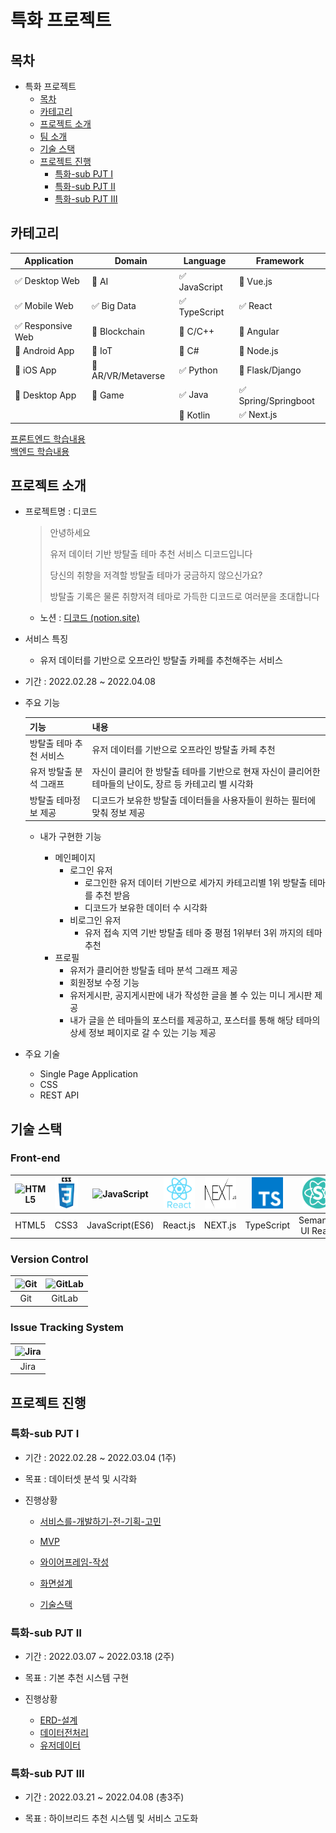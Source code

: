 # 특화 프로젝트

## 목차

- 특화 프로젝트
  - [목차](#목차)
  - [카테고리](#카테고리)
  - [프로젝트 소개](#프로젝트-소개)
  - [팀 소개](#팀-소개)
  - [기술 스택](#기술-스택)
  - [프로젝트 진행](#프로젝트-진행)
    - [특화-sub PJT Ⅰ](#특화-sub-pjt-ⅰ)
    - [특화-sub PJT Ⅱ](#특화-sub-pjt-ⅱ)
    - [특화-sub PJT Ⅲ](#특화-sub-pjt-ⅲ)

<!-- 필수 항목 -->

## 카테고리

| Application                       | Domain                                | Language                      | Framework                            |
| --------------------------------- | ------------------------------------- | ----------------------------- | ------------------------------------ |
| :white_check_mark: Desktop Web    | :black_square_button: AI              | :white_check_mark: JavaScript | :black_square_button: Vue.js         |
| :white_check_mark:  Mobile Web    | :white_check_mark: Big Data           | :white_check_mark: TypeScript | :white_check_mark: React             |
| :white_check_mark: Responsive Web | :black_square_button: Blockchain      | :black_square_button: C/C++   | :black_square_button: Angular        |
| :black_square_button: Android App | :black_square_button: IoT             | :black_square_button: C#      | :black_square_button: Node.js        |
| :black_square_button: iOS App     | :black_square_button: AR/VR/Metaverse | :white_check_mark: Python     | :black_square_button: Flask/Django   |
| :black_square_button: Desktop App | :black_square_button: Game            | :white_check_mark: Java       | :white_check_mark: Spring/Springboot |
|                                   |                                       | :black_square_button: Kotlin  | :white_check_mark: Next.js           |

[프론트엔드 학습내용](/문서/FRONTEND.md)  
[백엔드 학습내용](/문서/BACKEND.md)

<!-- 필수 항목 -->

## 프로젝트 소개


- 프로젝트명 : 디코드

  > 안녕하세요
  >
  > 유저 데이터 기반 방탈출 테마 추천 서비스 디코드입니다
  >
  > 당신의 취향을 저격할 방탈출 테마가 궁금하지 않으신가요?
  >
  > 방탈출 기록은 물론 취향저격 테마로 가득한 디코드로 여러분을 초대합니다


  - 노션 : [디코드 (notion.site)](https://axiomatic-lord-8f5.notion.site/2fea7ec47feb443c9105d3d85eb57362)

- 서비스 특징

  - 유저 데이터를 기반으로 오프라인 방탈출 카페를 추천해주는 서비스

- 기간 : 2022.02.28 ~ 2022.04.08

- 주요 기능

  | 기능                    | 내용                                                         |
  | ----------------------- | ------------------------------------------------------------ |
  | 방탈출 테마 추천 서비스 | 유저 데이터를 기반으로 오프라인 방탈출 카페 추천             |
  | 유저 방탈출 분석 그래프 | 자신이 클리어 한 방탈출 테마를 기반으로 현재 자신이 클리어한 테마들의 난이도, 장르 등 카테고리 별 시각화 |
  | 방탈출 테마정보 제공    | 디코드가 보유한 방탈출 데이터들을 사용자들이 원하는 필터에 맞춰 정보 제공 |
  
  - 내가 구현한 기능
    
    - 메인페이지
      - 로그인 유저
        - 로그인한 유저 데이터 기반으로 세가지 카테고리별 1위 방탈출 테마를 추천 받음
        - 디코드가 보유한 데이터 수 시각화
      - 비로그인 유저
        - 유저 접속 지역 기반 방탈출 테마 중 평점 1위부터 3위 까지의 테마 추천
    - 프로필
      - 유저가 클리어한 방탈출 테마 분석 그래프 제공
      - 회원정보 수정 기능
      - 유저게시판, 공지게시판에 내가 작성한 글을 볼 수 있는 미니 게시판 제공
      - 내가 글을 쓴 테마들의 포스터를 제공하고, 포스터를 통해 해당 테마의 상세 정보 페이지로
        갈 수 있는 기능 제공
  
- 주요 기술

  - Single Page Application
  - CSS
  - REST API

<!-- 자유 양식 -->

## 기술 스택

### **Front-end**

| <img src="https://profilinator.rishav.dev/skills-assets/html5-original-wordmark.svg" alt="HTML5" width="50px" height="50px" /> | <img src="md-images/css3-original-wordmark-16449801385756.svg" alt="CSS3" width="50px" height="50px" /> | <img src="https://profilinator.rishav.dev/skills-assets/javascript-original.svg" alt="JavaScript" width="50px" height="50px" /> | <img src="md-images/react-original-wordmark-16449800839963.svg" alt="React.js" width="50px" height="50px" /> | <img src="md-images/next.js.png" width="50" height="50" > | <img src="md-images/typescript.png" width="50" height="50" > | <img src="md-images/semantic UI react.png" width="50" height="50" > |
| :----------------------------------------------------------: | :----------------------------------------------------------: | :----------------------------------------------------------: | :----------------------------------------------------------: | :-------------------------------------------------------: | :----------------------------------------------------------: | :----------------------------------------------------------: |
|                            HTML5                             |                             CSS3                             |                       JavaScript(ES6)                        |                           React.js                           |                          NEXT.js                          |                          TypeScript                          |                      Semantic UI React                       |


### **Version Control**

| <img src="https://profilinator.rishav.dev/skills-assets/git-scm-icon.svg" alt="Git" width="50px" height="50px" /> | <img src="https://profilinator.rishav.dev/skills-assets/gitlab.svg" alt="GitLab" width="50px" height="50px" /> |
|:-----------------------------------------------------------------------------------------------------------------:|:--------------------------------------------------------------------------------------------------------------:|
| Git                                                                                                               | GitLab                                                                                                         |

### **Issue Tracking System**

| <img src="https://encrypted-tbn0.gstatic.com/images?q=tbn:ANd9GcQsDUF0PKgtpJAgkMzi_2BiEwdso_e50rpiR2hORndM4Q8jiKEWNmRfbRG5UxQH-iJ1t_E&usqp=CAU" alt="Jira" width="50px" height="50px" /> |
|:----------------------------------------------------------------------------------------------------------------------------------------------------------------------------------------:|
| Jira                                                                                                                                                                                     |

## 프로젝트 진행

### 특화-sub PJT Ⅰ

- 기간 : 2022.02.28 ~ 2022.03.04 (1주)

- 목표 : 데이터셋 분석 및 시각화

- 진행상황
  
  - [서비스를-개발하기-전-기획-고민](/문서/서비스를-개발하기-전-기획-고민/README.md)
  
  - [MVP](/문서/MVP/README.md)
  
  - [와이어프레임-작성](/문서/와이어프레임-작성/README.md)
  
  - [화면설계](/문서/화면설계/README.md)
  
  - [기술스택](/문서/기술스택/README.md)
  
    
  
    

### 특화-sub PJT Ⅱ

- 기간 : 2022.03.07 ~ 2022.03.18 (2주)

- 목표 : 기본 추천 시스템 구현

- 진행상황

  - [ERD-설계](/문서/ERD-설계/README.md)
  - [데이터전처리](/문서/데이터전처리/README.md)
  - [유저데이터](/문서/유저데이터/README.md)
  
  

### 특화-sub PJT Ⅲ

- 기간 : 2022.03.21 ~ 2022.04.08 (총3주)

- 목표 : 하이브리드 추천 시스템 및 서비스 고도화

  
